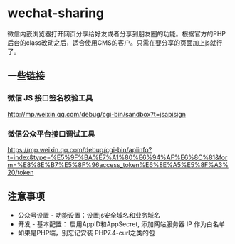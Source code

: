 # wechat-sharing
微信内嵌浏览器打开网页分享给好友或者分享到朋友圈的功能。根据官方的PHP后台的class改动之后，适合使用CMS的客户。只需在要分享的页面加上js就行了。

## 一些链接

### 微信 JS 接口签名校验工具
http://mp.weixin.qq.com/debug/cgi-bin/sandbox?t=jsapisign

### 微信公众平台接口调试工具
https://mp.weixin.qq.com/debug/cgi-bin/apiinfo?t=index&type=%E5%9F%BA%E7%A1%80%E6%94%AF%E6%8C%81&form=%E8%8E%B7%E5%8F%96access_token%E6%8E%A5%E5%8F%A3%20/token

## 注意事项
* 公众号设置 - 功能设置：设置js安全域名和业务域名
* 开发 - 基本配置： 启用AppID和AppSecret, 添加网站服务器 IP 作为白名单
* 如果是PHP端，别忘记安装 PHP7.4-curl之类的包
